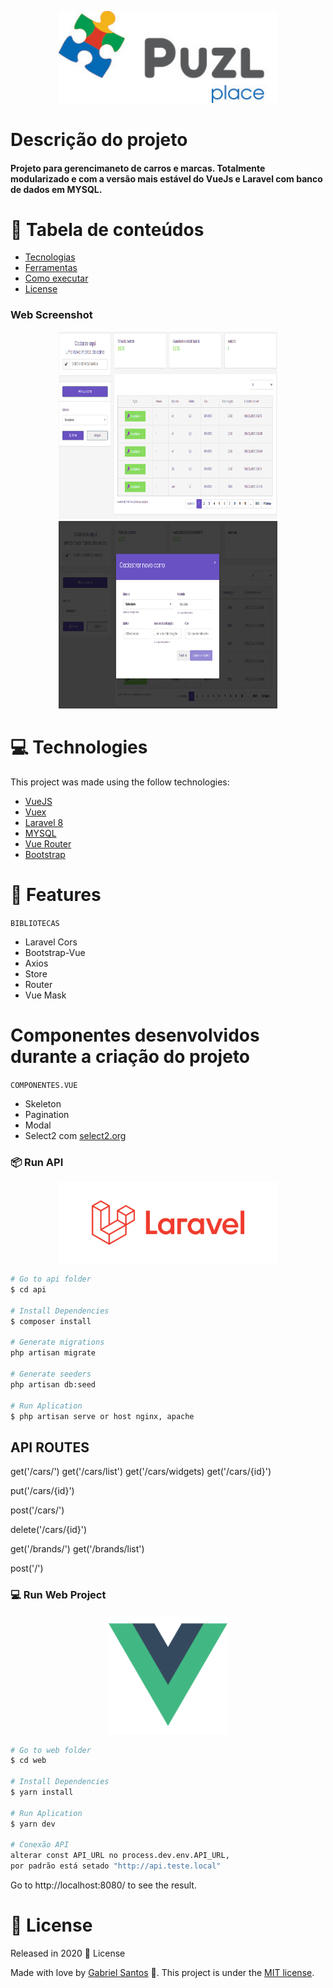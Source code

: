 
<p align="center">
   <img src="/github/puzl.jpg" width="350px" height="auto">
</div>

#  Descrição do projeto
<h4> Projeto para gerencimaneto de carros e marcas. Totalmente modularizado e com a versão mais estável do VueJs e Laravel com banco de dados em MYSQL.</h4>

# :pushpin: Tabela de conteúdos

* [Tecnologias](#computer-technologies)
* [Ferramentas](#rocket-features)
* [Como executar](#construction_worker-how-to-run)
* [License](#closed_book-license)


### Web Screenshot

<p align="center">
   <img src="/github/list2.png" width="350px" height="300px">
     <img src="/github/create.png" width="350px" height="300px">
</h1>


# :computer: Technologies
This project was made using the follow technologies:

* [VueJS](https://vuejs.org/)      
* [Vuex](https://vuejs.org/)   
* [Laravel 8](https://laravel.com/)   
* [MYSQL](https://mysql.com/)   
* [Vue Router](https://vuejs.org/) 
* [Bootstrap](https://getbootstrap.com/)            

# :rocket: Features

  `BIBLIOTECAS` 
- Laravel Cors
- Bootstrap-Vue
- Axios
- Store
- Router
- Vue Mask

# Componentes desenvolvidos durante a criação do projeto

`COMPONENTES.VUE`
- Skeleton
- Pagination
- Modal
- Select2 com <a href="select2.org">select2.org</a>

### 📦 Run API


<p align="center">
   <img src="/github/laravel.png" width="350px" height="auto">
</div>

```bash
# Go to api folder
$ cd api

# Install Dependencies
$ composer install

# Generate migrations
php artisan migrate

# Generate seeders 
php artisan db:seed

# Run Aplication
$ php artisan serve or host nginx, apache
```
## API ROUTES

 get('/cars/')
 get('/cars/list')
 get('/cars/widgets)
 get('/cars/{id}')
 
 put('/cars/{id}')

 post('/cars/')

 delete('/cars/{id}')
            
 get('/brands/')
 get('/brands/list')
 
 post('/')

### 💻 Run Web Project

<p align="center">
   <img src="/github/vue.png" width="190" height="auto">
</div>

```bash
# Go to web folder
$ cd web

# Install Dependencies
$ yarn install

# Run Aplication
$ yarn dev

# Conexão API
alterar const API_URL no process.dev.env.API_URL,
por padrão está setado "http://api.teste.local"
```
Go to http://localhost:8080/ to see the result.


# :closed_book: License

Released in 2020 :closed_book: License

Made with love by [Gabriel Santos](https://github.com/biandishilaji) 🚀.
This project is under the [MIT license](./LICENSE).
